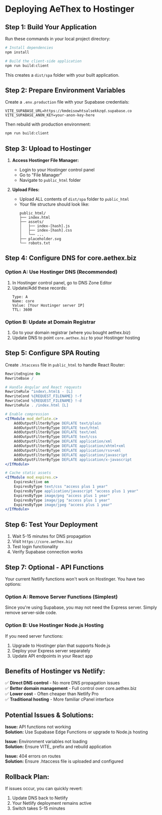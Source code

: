# Deploying AeThex to Hostinger

## **Step 1: Build Your Application**

Run these commands in your local project directory:

```bash
# Install dependencies
npm install

# Build the client-side application
npm run build:client
```

This creates a `dist/spa` folder with your built application.

## **Step 2: Prepare Environment Variables**

Create a `.env.production` file with your Supabase credentials:

```env
VITE_SUPABASE_URL=https://kmdeisowhtsalsekkzqd.supabase.co
VITE_SUPABASE_ANON_KEY=your-anon-key-here
```

Then rebuild with production environment:
```bash
npm run build:client
```

## **Step 3: Upload to Hostinger**

1. **Access Hostinger File Manager:**
   - Login to your Hostinger control panel
   - Go to "File Manager" 
   - Navigate to `public_html` folder

2. **Upload Files:**
   - Upload ALL contents of `dist/spa` folder to `public_html`
   - Your file structure should look like:
     ```
     public_html/
     ├── index.html
     ├── assets/
     │   ├── index-[hash].js
     │   ├── index-[hash].css
     │   └── ...
     ├── placeholder.svg
     └── robots.txt
     ```

## **Step 4: Configure DNS for core.aethex.biz**

### Option A: Use Hostinger DNS (Recommended)
1. In Hostinger control panel, go to DNS Zone Editor
2. Update/Add these records:
   ```
   Type: A
   Name: core
   Value: [Your Hostinger server IP]
   TTL: 3600
   ```

### Option B: Update at Domain Registrar
1. Go to your domain registrar (where you bought aethex.biz)
2. Update DNS to point `core.aethex.biz` to your Hostinger hosting

## **Step 5: Configure SPA Routing**

Create `.htaccess` file in `public_html` to handle React Router:

```apache
RewriteEngine On
RewriteBase /

# Handle Angular and React requests
RewriteRule ^index\.html$ - [L]
RewriteCond %{REQUEST_FILENAME} !-f
RewriteCond %{REQUEST_FILENAME} !-d
RewriteRule . /index.html [L]

# Enable compression
<IfModule mod_deflate.c>
    AddOutputFilterByType DEFLATE text/plain
    AddOutputFilterByType DEFLATE text/html
    AddOutputFilterByType DEFLATE text/xml
    AddOutputFilterByType DEFLATE text/css
    AddOutputFilterByType DEFLATE application/xml
    AddOutputFilterByType DEFLATE application/xhtml+xml
    AddOutputFilterByType DEFLATE application/rss+xml
    AddOutputFilterByType DEFLATE application/javascript
    AddOutputFilterByType DEFLATE application/x-javascript
</IfModule>

# Cache static assets
<IfModule mod_expires.c>
    ExpiresActive on
    ExpiresByType text/css "access plus 1 year"
    ExpiresByType application/javascript "access plus 1 year"
    ExpiresByType image/png "access plus 1 year"
    ExpiresByType image/jpg "access plus 1 year"
    ExpiresByType image/jpeg "access plus 1 year"
</IfModule>
```

## **Step 6: Test Your Deployment**

1. Wait 5-15 minutes for DNS propagation
2. Visit `https://core.aethex.biz`
3. Test login functionality
4. Verify Supabase connection works

## **Step 7: Optional - API Functions**

Your current Netlify functions won't work on Hostinger. You have two options:

### Option A: Remove Server Functions (Simplest)
Since you're using Supabase, you may not need the Express server. Simply remove server-side code.

### Option B: Use Hostinger Node.js Hosting
If you need server functions:
1. Upgrade to Hostinger plan that supports Node.js
2. Deploy your Express server separately
3. Update API endpoints in your React app

## **Benefits of Hostinger vs Netlify:**

✅ **Direct DNS control** - No more DNS propagation issues  
✅ **Better domain management** - Full control over core.aethex.biz  
✅ **Lower cost** - Often cheaper than Netlify Pro  
✅ **Traditional hosting** - More familiar cPanel interface  

## **Potential Issues & Solutions:**

**Issue:** API functions not working  
**Solution:** Use Supabase Edge Functions or upgrade to Node.js hosting

**Issue:** Environment variables not loading  
**Solution:** Ensure VITE_ prefix and rebuild application

**Issue:** 404 errors on routes  
**Solution:** Ensure .htaccess file is uploaded and configured

## **Rollback Plan:**

If issues occur, you can quickly revert:
1. Update DNS back to Netlify
2. Your Netlify deployment remains active
3. Switch takes 5-15 minutes
